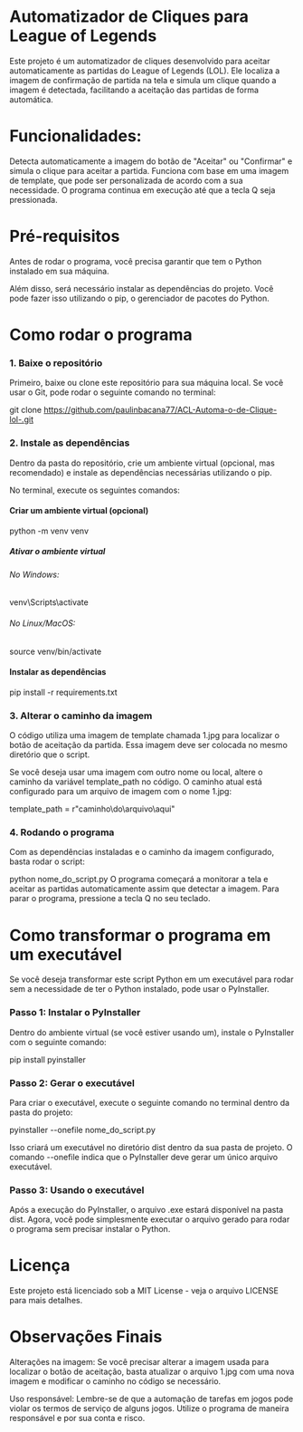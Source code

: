 # Automatizador de Cliques para League of Legends

Este projeto é um automatizador de cliques desenvolvido para aceitar automaticamente as partidas do League of Legends (LOL). Ele localiza a imagem de confirmação de partida na tela e simula um clique quando a imagem é detectada, facilitando a aceitação das partidas de forma automática.

# Funcionalidades:
Detecta automaticamente a imagem do botão de "Aceitar" ou "Confirmar" e simula o clique para aceitar a partida.
Funciona com base em uma imagem de template, que pode ser personalizada de acordo com a sua necessidade.
O programa continua em execução até que a tecla Q seja pressionada.

# Pré-requisitos
Antes de rodar o programa, você precisa garantir que tem o Python instalado em sua máquina.

Além disso, será necessário instalar as dependências do projeto. Você pode fazer isso utilizando o pip, o gerenciador de pacotes do Python.

# Como rodar o programa
### 1. Baixe o repositório
Primeiro, baixe ou clone este repositório para sua máquina local. Se você usar o Git, pode rodar o seguinte comando no terminal:

git clone https://github.com/paulinbacana77/ACL-Automa-o-de-Clique-lol-.git

### 2. Instale as dependências
Dentro da pasta do repositório, crie um ambiente virtual (opcional, mas recomendado) e instale as dependências necessárias utilizando o pip.

No terminal, execute os seguintes comandos:

#### Criar um ambiente virtual (opcional)
python -m venv venv

##### Ativar o ambiente virtual
###### No Windows:
venv\Scripts\activate
###### No Linux/MacOS:
source venv/bin/activate

#### Instalar as dependências
pip install -r requirements.txt

### 3. Alterar o caminho da imagem
O código utiliza uma imagem de template chamada 1.jpg para localizar o botão de aceitação da partida. Essa imagem deve ser colocada no mesmo diretório que o script.

Se você deseja usar uma imagem com outro nome ou local, altere o caminho da variável template_path no código. O caminho atual está configurado para um arquivo de imagem com o nome 1.jpg:

template_path = r"caminho\do\arquivo\aqui"

### 4. Rodando o programa
Com as dependências instaladas e o caminho da imagem configurado, basta rodar o script:

python nome_do_script.py
O programa começará a monitorar a tela e aceitar as partidas automaticamente assim que detectar a imagem. Para parar o programa, pressione a tecla Q no seu teclado.

# Como transformar o programa em um executável
Se você deseja transformar este script Python em um executável para rodar sem a necessidade de ter o Python instalado, pode usar o PyInstaller.

### Passo 1: Instalar o PyInstaller
Dentro do ambiente virtual (se você estiver usando um), instale o PyInstaller com o seguinte comando:

pip install pyinstaller

### Passo 2: Gerar o executável
Para criar o executável, execute o seguinte comando no terminal dentro da pasta do projeto:

pyinstaller --onefile nome_do_script.py

Isso criará um executável no diretório dist dentro da sua pasta de projeto. O comando --onefile indica que o PyInstaller deve gerar um único arquivo executável.

### Passo 3: Usando o executável

Após a execução do PyInstaller, o arquivo .exe estará disponível na pasta dist. Agora, você pode simplesmente executar o arquivo gerado para rodar o programa sem precisar instalar o Python.

# Licença
Este projeto está licenciado sob a MIT License - veja o arquivo LICENSE para mais detalhes.

# Observações Finais
Alterações na imagem: Se você precisar alterar a imagem usada para localizar o botão de aceitação, basta atualizar o arquivo 1.jpg com uma nova imagem e modificar o caminho no código se necessário.

Uso responsável: Lembre-se de que a automação de tarefas em jogos pode violar os termos de serviço de alguns jogos. Utilize o programa de maneira responsável e por sua conta e risco.
